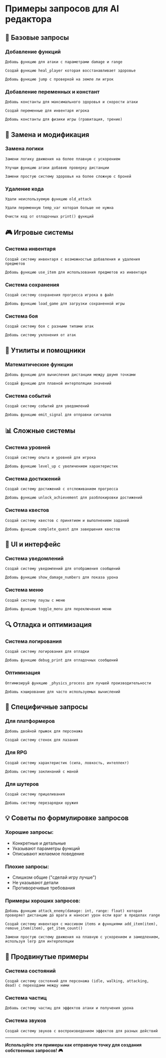 # Примеры запросов для AI редактора

## 🎯 Базовые запросы

### Добавление функций

```
Добавь функцию для атаки с параметрами damage и range
```

```
Создай функцию heal_player которая восстанавливает здоровье
```

```
Добавь функцию jump с проверкой на земле ли игрок
```

### Добавление переменных и констант

```
Добавь константы для максимального здоровья и скорости атаки
```

```
Создай переменные для инвентаря игрока
```

```
Добавь константы для физики игры (гравитация, трение)
```

## 🔄 Замена и модификация

### Замена логики

```
Замени логику движения на более плавную с ускорением
```

```
Улучши функцию атаки добавив проверку дистанции
```

```
Замени простую систему здоровья на более сложную с броней
```

### Удаление кода

```
Удали неиспользуемую функцию old_attack
```

```
Удали переменную temp_var которая больше не нужна
```

```
Очисти код от отладочных print() функций
```

## 🎮 Игровые системы

### Система инвентаря

```
Создай систему инвентаря с возможностью добавления и удаления предметов
```

```
Добавь функцию use_item для использования предметов из инвентаря
```

### Система сохранения

```
Создай систему сохранения прогресса игрока в файл
```

```
Добавь функцию load_game для загрузки сохраненной игры
```

### Система боя

```
Создай систему боя с разными типами атак
```

```
Добавь систему уклонения от атак
```

## 🔧 Утилиты и помощники

### Математические функции

```
Добавь функцию для вычисления дистанции между двумя точками
```

```
Создай функцию для плавной интерполяции значений
```

### Система событий

```
Создай систему событий для уведомлений
```

```
Добавь функцию emit_signal для отправки сигналов
```

## 📊 Сложные системы

### Система уровней

```
Создай систему опыта и уровней для игрока
```

```
Добавь функцию level_up с увеличением характеристик
```

### Система достижений

```
Создай систему достижений с отслеживанием прогресса
```

```
Добавь функцию unlock_achievement для разблокировки достижений
```

### Система квестов

```
Создай систему квестов с принятием и выполнением заданий
```

```
Добавь функцию complete_quest для завершения квестов
```

## 🎨 UI и интерфейс

### Система уведомлений

```
Создай систему уведомлений для отображения сообщений
```

```
Добавь функцию show_damage_numbers для показа урона
```

### Система меню

```
Создай систему паузы с меню
```

```
Добавь функцию toggle_menu для переключения меню
```

## 🔍 Отладка и оптимизация

### Система логирования

```
Создай систему логирования для отладки
```

```
Добавь функцию debug_print для отладочных сообщений
```

### Оптимизация

```
Оптимизируй функцию _physics_process для лучшей производительности
```

```
Добавь кэширование для часто используемых вычислений
```

## 🎯 Специфичные запросы

### Для платформеров

```
Добавь двойной прыжок для персонажа
```

```
Создай систему стенок для лазания
```

### Для RPG

```
Создай систему характеристик (сила, ловкость, интеллект)
```

```
Добавь систему заклинаний с маной
```

### Для шутеров

```
Создай систему прицеливания
```

```
Добавь систему перезарядки оружия
```

## 💡 Советы по формулировке запросов

### Хорошие запросы:
- Конкретные и детальные
- Указывают параметры функций
- Описывают желаемое поведение

### Плохие запросы:
- Слишком общие ("сделай игру лучше")
- Не указывают детали
- Противоречивые требования

### Примеры хороших запросов:

```
Добавь функцию attack_enemy(damage: int, range: float) которая проверяет дистанцию до врага и наносит урон если враг в пределах range
```

```
Создай систему инвентаря с массивом items и функциями add_item(item), remove_item(item), get_item_count()
```

```
Замени простую систему движения на плавную с ускорением и замедлением, используя lerp для интерполяции
```

## 🚀 Продвинутые примеры

### Система состояний

```
Создай систему состояний для персонажа (idle, walking, attacking, dead) с переходами между ними
```

### Система частиц

```
Добавь систему частиц для эффектов атаки и получения урона
```

### Система звуков

```
Создай систему звуков с воспроизведением эффектов для разных действий
```

---

**Используйте эти примеры как отправную точку для создания собственных запросов! 🎮** 